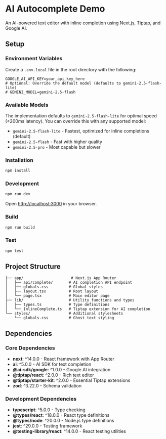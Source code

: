 # AI Autocomplete Demo

An AI-powered text editor with inline completion using Next.js, Tiptap, and Google AI.

## Setup

### Environment Variables

Create a `.env.local` file in the root directory with the following:

```
GOOGLE_AI_API_KEY=your_api_key_here
# Optional: Override the default model (defaults to gemini-2.5-flash-lite)
# GEMINI_MODEL=gemini-2.5-flash
```

### Available Models

The implementation defaults to `gemini-2.5-flash-lite` for optimal speed (<200ms latency). You can override this with any supported model:

- `gemini-2.5-flash-lite` - Fastest, optimized for inline completions (default)
- `gemini-2.5-flash` - Fast with higher quality
- `gemini-2.5-pro` - Most capable but slower

### Installation

```bash
npm install
```

### Development

```bash
npm run dev
```

Open [http://localhost:3000](http://localhost:3000) in your browser.

### Build

```bash
npm run build
```

### Test

```bash
npm test
```

## Project Structure

```
├── app/                     # Next.js App Router
│   ├── api/complete/       # AI completion API endpoint
│   ├── globals.css         # Global styles
│   ├── layout.tsx          # Root layout
│   └── page.tsx            # Main editor page
├── lib/                    # Utility functions and types
│   ├── types.ts            # Type definitions
│   └── InlineComplete.ts   # Tiptap extension for AI completion
└── styles/                 # Additional stylesheets
    └── globals.css         # Ghost text styling
```

## Dependencies

### Core Dependencies
- **next**: ^14.0.0 - React framework with App Router
- **ai**: ^5.0.0 - AI SDK for text completion
- **@ai-sdk/google**: ^1.0.0 - Google AI integration
- **@tiptap/react**: ^2.0.0 - Rich text editor
- **@tiptap/starter-kit**: ^2.0.0 - Essential Tiptap extensions
- **zod**: ^3.22.0 - Schema validation

### Development Dependencies
- **typescript**: ^5.0.0 - Type checking
- **@types/react**: ^18.0.0 - React type definitions
- **@types/node**: ^20.0.0 - Node.js type definitions
- **jest**: ^29.0.0 - Testing framework
- **@testing-library/react**: ^14.0.0 - React testing utilities